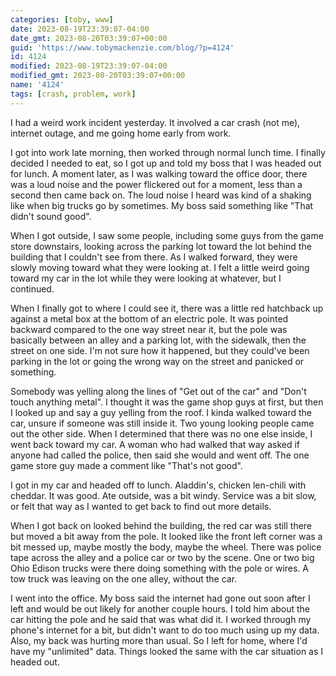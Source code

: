 ```yaml
---
categories: [toby, www]
date: 2023-08-19T23:39:07-04:00
date_gmt: 2023-08-20T03:39:07+00:00
guid: 'https://www.tobymackenzie.com/blog/?p=4124'
id: 4124
modified: 2023-08-19T23:39:07-04:00
modified_gmt: 2023-08-20T03:39:07+00:00
name: '4124'
tags: [crash, problem, work]
---
```


I had a weird work incident yesterday.  It involved a car crash (not me), internet outage, and me going home early from work.

<!--more-->

I got into work late morning, then worked through normal lunch time.  I finally decided I needed to eat, so I got up and told my boss that I was headed out for lunch.  A moment later, as I was walking toward the office door, there was a loud noise and the power flickered out for a moment, less than a second then came back on.  The loud noise I heard was kind of a shaking like when big trucks go by sometimes.  My boss said something like "That didn't sound good".

When I got outside, I saw some people, including some guys from the game store downstairs, looking across the parking lot toward the lot behind the building that I couldn't see from there.  As I walked forward, they were slowly moving toward what they were looking at.  I felt a little weird going toward my car in the lot while they were looking at whatever, but I continued.

When I finally got to where I could see it, there was a little red hatchback up against a metal box at the bottom of an electric pole. It was pointed backward compared to the one way street near it, but the pole was basically between an alley and a parking lot, with the sidewalk, then the street on one side.  I'm not sure how it happened, but they could've been parking in the lot or going the wrong way on the street and panicked or something.

Somebody was yelling along the lines of "Get out of the car" and "Don't touch anything metal".  I thought it was the game shop guys at first, but then I looked up and say a guy yelling from the roof.  I kinda walked toward the car, unsure if someone was still inside it.  Two young looking people came out the other side.  When I determined that there was no one else inside, I went back toward my car.  A woman who had walked that way asked if anyone had called the police, then said she would and went off.  The one game store guy made a comment like "That's not good".

I got in my car and headed off to lunch.  Aladdin's, chicken len-chili with cheddar.  It was good.  Ate outside, was a bit windy.  Service was a bit slow, or felt that way as I wanted to get back to find out more details.

When I got back on looked behind the building, the red car was still there but moved a bit away from the pole.  It looked like the front left corner was a bit messed up, maybe mostly the body, maybe the wheel.  There was police tape across the alley and a police car or two by the scene.  One or two big Ohio Edison trucks were there doing something with the pole or wires.  A tow truck was leaving on the one alley, without the car.

I went into the office.  My boss said the internet had gone out soon after I left and would be out likely for another couple hours.  I told him about the car hitting the pole and he said that was what did it.  I worked through my phone's internet for a bit, but didn't want to do too much using up my data.  Also, my back was hurting more than usual.  So I left for home, where I'd have my "unlimited" data.  Things looked the same with the car situation as I headed out.
